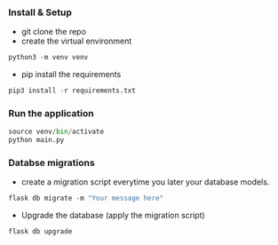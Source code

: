 
### Install & Setup
* git clone the repo
* create the virtual environment
```python
python3 -m venv venv
```
* pip install the requirements
```python
pip3 install -r requirements.txt
```
### Run the application
```python 
source venv/bin/activate
python main.py
```
### Databse migrations
* create a migration script everytime you later your database 
models.
```python
flask db migrate -m "Your message here"
```
* Upgrade the database (apply the migration script)
```python
flask db upgrade
```